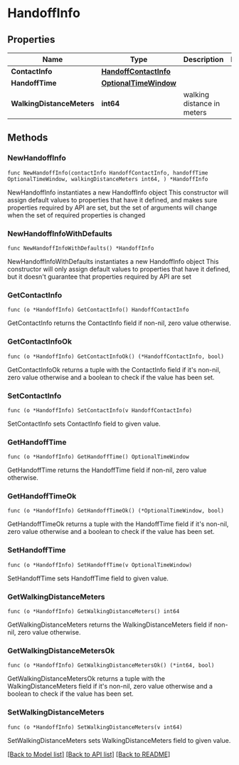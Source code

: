 # HandoffInfo

## Properties

Name | Type | Description | Notes
------------ | ------------- | ------------- | -------------
**ContactInfo** | [**HandoffContactInfo**](HandoffContactInfo.md) |  | 
**HandoffTime** | [**OptionalTimeWindow**](OptionalTimeWindow.md) |  | 
**WalkingDistanceMeters** | **int64** | walking distance in meters | 

## Methods

### NewHandoffInfo

`func NewHandoffInfo(contactInfo HandoffContactInfo, handoffTime OptionalTimeWindow, walkingDistanceMeters int64, ) *HandoffInfo`

NewHandoffInfo instantiates a new HandoffInfo object
This constructor will assign default values to properties that have it defined,
and makes sure properties required by API are set, but the set of arguments
will change when the set of required properties is changed

### NewHandoffInfoWithDefaults

`func NewHandoffInfoWithDefaults() *HandoffInfo`

NewHandoffInfoWithDefaults instantiates a new HandoffInfo object
This constructor will only assign default values to properties that have it defined,
but it doesn't guarantee that properties required by API are set

### GetContactInfo

`func (o *HandoffInfo) GetContactInfo() HandoffContactInfo`

GetContactInfo returns the ContactInfo field if non-nil, zero value otherwise.

### GetContactInfoOk

`func (o *HandoffInfo) GetContactInfoOk() (*HandoffContactInfo, bool)`

GetContactInfoOk returns a tuple with the ContactInfo field if it's non-nil, zero value otherwise
and a boolean to check if the value has been set.

### SetContactInfo

`func (o *HandoffInfo) SetContactInfo(v HandoffContactInfo)`

SetContactInfo sets ContactInfo field to given value.


### GetHandoffTime

`func (o *HandoffInfo) GetHandoffTime() OptionalTimeWindow`

GetHandoffTime returns the HandoffTime field if non-nil, zero value otherwise.

### GetHandoffTimeOk

`func (o *HandoffInfo) GetHandoffTimeOk() (*OptionalTimeWindow, bool)`

GetHandoffTimeOk returns a tuple with the HandoffTime field if it's non-nil, zero value otherwise
and a boolean to check if the value has been set.

### SetHandoffTime

`func (o *HandoffInfo) SetHandoffTime(v OptionalTimeWindow)`

SetHandoffTime sets HandoffTime field to given value.


### GetWalkingDistanceMeters

`func (o *HandoffInfo) GetWalkingDistanceMeters() int64`

GetWalkingDistanceMeters returns the WalkingDistanceMeters field if non-nil, zero value otherwise.

### GetWalkingDistanceMetersOk

`func (o *HandoffInfo) GetWalkingDistanceMetersOk() (*int64, bool)`

GetWalkingDistanceMetersOk returns a tuple with the WalkingDistanceMeters field if it's non-nil, zero value otherwise
and a boolean to check if the value has been set.

### SetWalkingDistanceMeters

`func (o *HandoffInfo) SetWalkingDistanceMeters(v int64)`

SetWalkingDistanceMeters sets WalkingDistanceMeters field to given value.



[[Back to Model list]](../README.md#documentation-for-models) [[Back to API list]](../README.md#documentation-for-api-endpoints) [[Back to README]](../README.md)


